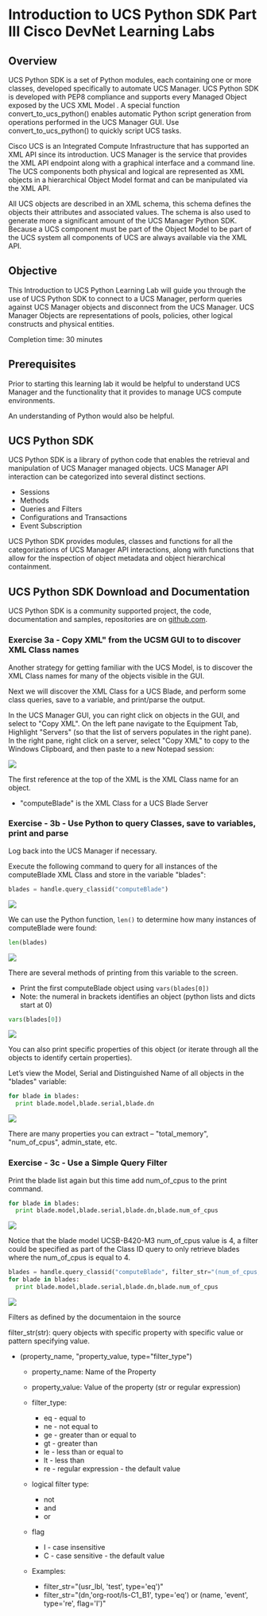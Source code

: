 # Introduction to UCS Python SDK Part III Cisco DevNet Learning Labs

## Overview
UCS Python SDK is a set of Python modules, each containing one or more classes, developed specifically to automate UCS Manager. UCS Python SDK is developed with PEP8 compliance and supports every Managed Object exposed by the UCS XML Model . A special function convert_to_ucs_python() enables automatic Python script generation from operations performed in the UCS Manager GUI. Use convert_to_ucs_python() to quickly script UCS tasks.

Cisco UCS is an Integrated Compute Infrastructure that has supported an XML API since its introduction. UCS Manager is the service that provides the XML API endpoint along with a graphical interface and a command line.  The UCS components both physical and logical are represented as XML objects in a hierarchical Object Model format and can be manipulated via the XML API.

All UCS objects are described in an XML schema, this schema defines the objects their attributes and associated values. The schema is also used to generate more a significant amount of the UCS Manager Python SDK. Because a UCS component must be part of the Object Model to be part of the UCS system all components of UCS are always available via the XML API.

## Objective
This Introduction to UCS Python Learning Lab will guide you through the use of UCS Python SDK to connect to a UCS Manager, perform queries against UCS Manager objects and disconnect from the UCS Manager. UCS Manager Objects are representations of pools, policies, other logical constructs and physical entities.

Completion time: 30 minutes

## Prerequisites
Prior to starting this learning lab it would be helpful to understand UCS Manager and the functionality that it provides to manage UCS compute environments.

An understanding of Python would also be helpful.

## UCS Python SDK
UCS Python SDK is a library of python code that enables the retrieval and manipulation of UCS Manager managed objects. UCS Manager API interaction can be categorized into several distinct sections.
* Sessions
* Methods
* Queries and Filters
* Configurations and Transactions
* Event Subscription

UCS Python SDK provides modules, classes and functions for all the categorizations of UCS Manager API interactions, along with functions that allow for the inspection of object metadata and object hierarchical containment.

## UCS Python SDK Download and Documentation
UCS Python SDK is a community supported project, the code, documentation and samples, repositories are on [github.com](https://github.com/CiscoUcs/ucsmsdk).

### Exercise 3a - Copy XML" from the UCSM GUI to to discover XML Class names

  Another strategy for getting familiar with the UCS Model, is to discover the XML Class names for many of the objects visible in the GUI.   

  Next we will discover the XML Class for a UCS Blade, and perform some class queries, save to a variable, and print/parse the output.

  In the UCS Manager GUI, you can right click on objects in the GUI, and select to "Copy XML".  On the left pane navigate to the Equipment Tab, Highlight "Servers" (so that the list of servers populates in the right pane).  In the right pane, right click on a server, select "Copy XML" to copy to the Windows Clipboard, and then paste to a new Notepad session:

  ![](/posts/files/ucsm-python-sdk-103/assets/images/ucsm-python-sdk-103-01.png)

  The first reference at the top of the XML is the XML Class name for an object.

  -	"computeBlade" is the XML Class for a UCS Blade Server


### Exercise - 3b - Use Python to query Classes, save to variables, print and parse

  Log back into the UCS Manager if necessary.

  Execute the following command to query for all instances of the computeBlade XML Class and store in the variable "blades":

  ```python
  blades = handle.query_classid("computeBlade")
  ```

  ![](/posts/files/ucsm-python-sdk-103/assets/images/ucsm-python-sdk-103-02.png)

  We can use the Python function, `len()` to determine how many instances of computeBlade were found:

  ```python
  len(blades)
  ```

  ![](/posts/files/ucsm-python-sdk-103/assets/images/ucsm-python-sdk-103-03.png)

  There are several methods of printing from this variable to the screen.

  -	Print the first computeBlade object using  `vars(blades[0])`  
  -	Note: the numeral in brackets identifies an object (python lists and dicts start at 0)

  ```python
  vars(blades[0])
  ```

  ![](/posts/files/ucsm-python-sdk-103/assets/images/ucsm-python-sdk-103-04.png)

  You can also print specific properties of this object (or iterate through all the objects to identify certain properties).

  Let’s view the Model, Serial and Distinguished Name of all objects in the "blades" variable:

  ```python
  for blade in blades:
    print blade.model,blade.serial,blade.dn
  ```

  ![](/posts/files/ucsm-python-sdk-103/assets/images/ucsm-python-sdk-103-05.png)

  There are many properties you can extract – "total_memory", "num_of_cpus", admin_state, etc.

### Exercise - 3c - Use a Simple Query Filter

  Print the blade list again but this time add num_of_cpus to the print command.

  ```python
  for blade in blades:
    print blade.model,blade.serial,blade.dn,blade.num_of_cpus
  ```

  ![](/posts/files/ucsm-python-sdk-103/assets/images/ucsm-python-sdk-103-06.png)

  Notice that the blade model UCSB-B420-M3 num_of_cpus value is 4, a filter could be specified as part of the Class ID query to only retrieve blades where the num_of_cpus is equal to 4.

  ```python
  blades = handle.query_classid("computeBlade", filter_str="(num_of_cpus, '4', type='eq')")
  for blade in blades:
    print blade.model,blade.serial,blade.dn,blade.num_of_cpus
  ```

  ![](/posts/files/ucsm-python-sdk-103/assets/images/ucsm-python-sdk-103-07.png)

  Filters as defined by the documentaion in the source

  filter_str(str): query objects with specific property with specific value or pattern specifying value.

  * (property_name, "property_value, type="filter_type")
    * property_name: Name of the Property
    * property_value: Value of the property (str or regular expression)
    * filter_type:
      * eq - equal to
      * ne - not equal to
      * ge - greater than or equal to
      * gt - greater than
      * le - less than or equal to
      * lt - less than
      * re - regular expression - the default value
    * logical filter type:
      * not
      * and
      * or
    * flag
      * I - case insensitive
      * C - case sensitive - the default value

    * Examples:
      * filter_str="(usr_lbl, 'test', type='eq')"
      * filter_str="(dn,'org-root/ls-C1_B1', type='eq') or (name, 'event', type='re', flag='I')"
